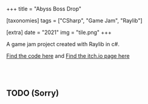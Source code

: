 +++
title = "Abyss Boss Drop"

[taxonomies]
tags = ["CSharp", "Game Jam", "Raylib"]

[extra]
date = "2021"
img = "tile.png"
+++

A game jam project created with Raylib in c#.

[Find the code here](https://github.com/BrackenLo/abyss_boss_drop) and [Find the itch.io page here](https://benjamin5215.itch.io/abyss-boss-drop)

<br><br>

## TODO (Sorry)
